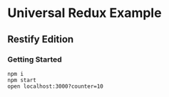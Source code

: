 # Universal Redux Example 
## Restify Edition


### Getting Started
```
npm i
npm start
open localhost:3000?counter=10
```
